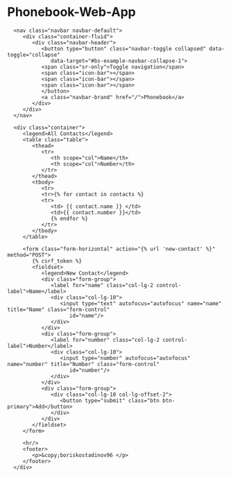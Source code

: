 # Phonebook-Web-App<html lang="en">
   <head>
      <meta charset="UTF-8" />
      <meta name="viewport" content="width=device-width, initial-scale=1.0" />
      <link rel="stylesheet" type="text/css" href="/static/phonebook/style.css" />
      <title>Phonebook</title>
   </head>
   <body>

<!--  navigation bar  -->
      <nav class="navbar navbar-default">
         <div class="container-fluid">
            <div class="navbar-header">
               <button type="button" class="navbar-toggle collapsed" data-toggle="collapse"
                  data-target="#bs-example-navbar-collapse-1">
               <span class="sr-only">Toggle navigation</span>
               <span class="icon-bar"></span>
               <span class="icon-bar"></span>
               <span class="icon-bar"></span>
               </button>
               <a class="navbar-brand" href="/">Phonebook</a>
            </div>
         </div>
      </nav>
<!--  end navigation bar  -->

<!--  visualizing contacts table  -->
      <div class="container">
         <legend>All Contacts</legend>
         <table class="table">
            <thead>
               <tr>
                  <th scope="col">Name</th>
                  <th scope="col">Number</th>
               </tr>
            </thead>
            <tbody>
               <tr>
               <tr>{% for contact in contacts %}
               <tr>
                  <td> {{ contact.name }} </td>
                  <td>{{ contact.number }}</td>
                  {% endfor %}
               </tr>
            </tbody>
         </table>
<!--  end visualizing contacts table  -->

<!--  adding contact form  -->
         <form class="form-horizontal" action="{% url 'new-contact' %}" method="POST">
            {% csrf_token %}
            <fieldset>
               <legend>New Contact</legend>
               <div class="form-group">
                  <label for="name" class="col-lg-2 control-label">Name</label>
                  <div class="col-lg-10">
                     <input type="text" autofocus="autofocus" name="name" title="Name" class="form-control"
                        id="name"/>
                  </div>
               </div>
               <div class="form-group">
                  <label for="number" class="col-lg-2 control-label">Number</label>
                  <div class="col-lg-10">
                     <input type="number" autofocus="autofocus" name="number" title="Number" class="form-control"
                        id="number"/>
                  </div>
               </div>
               <div class="form-group">
                  <div class="col-lg-10 col-lg-offset-2">
                     <button type="submit" class="btn btn-primary">Add</button>
                  </div>
               </div>
            </fieldset>
         </form>
<!--  end adding contact form  -->

<!--  footer  -->
         <hr/>
         <footer>
            <p>&copy;boriskostadinov96 </p>
         </footer>
      </div>
   </body>
</html>
